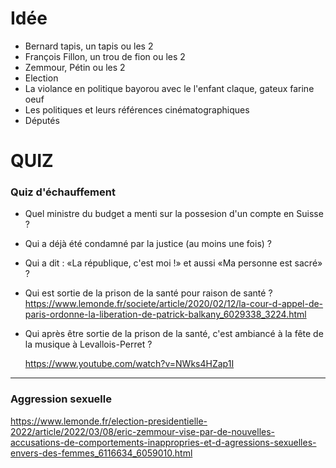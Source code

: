 # Idée

- Bernard tapis, un tapis ou les 2
- François Fillon, un trou de fion ou les 2
- Zemmour, Pétin ou les 2
- Election
- La violance en politique
  bayorou avec le l'enfant
  claque, gateux farine oeuf
- Les politiques et leurs références cinématographiques
- Députés

# QUIZ

### Quiz d'échauffement

- Quel ministre du budget a menti sur la possesion d'un compte en Suisse ?

- Qui a déjà été condamné par la justice (au moins une fois) ?

- Qui a dit : «La république, c'est moi !» et aussi «Ma personne est sacré» ?

- Qui est sortie de la prison de la santé pour raison de santé ?
  https://www.lemonde.fr/societe/article/2020/02/12/la-cour-d-appel-de-paris-ordonne-la-liberation-de-patrick-balkany_6029338_3224.html

- Qui après être sortie de la prison de la santé, c'est ambiancé à la fête de la musique à Levallois-Perret ?

  https://www.youtube.com/watch?v=NWks4HZap1I

---

### Aggression sexuelle

https://www.lemonde.fr/election-presidentielle-2022/article/2022/03/08/eric-zemmour-vise-par-de-nouvelles-accusations-de-comportements-inappropries-et-d-agressions-sexuelles-envers-des-femmes_6116634_6059010.html
